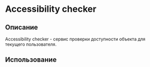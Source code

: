 Accessibility checker
=====================

## Описание

Accessibility checker - сервис проверки доступности объекта для текущего пользователя.

## Использование
